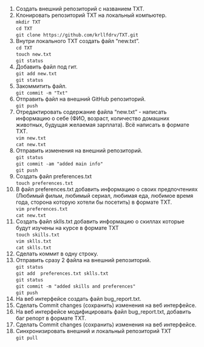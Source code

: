 1. Создать внешний репозиторий c названием TXT. 
 2. Клонировать репозиторий TXT на локальный компьютер.  
`mkdir TXT`  
`cd TXT`  
`git clone https://github.com/krllfdrv/TXT.git`  
 3. Внутри локального TXT создать файл “new.txt”.  
`cd TXT`  
`touch new.txt`  
`git status`  
 4. Добавить файл под гит.   
`git add new.txt`  
`git status`  
 5. Закоммитить файл.  
`git commit -m "Txt"`  
 6. Отправить файл на внешний GitHub репозиторий.   
`git push`  
 7. Отредактировать содержание файла “new.txt” - написать информацию о себе (ФИО, возраст, количество домашних животных, будущая желаемая зарплата). Всё написать в формате TXT.  
`vim new.txt`  
`cat new.txt`  
 8. Отправить изменения на внешний репозиторий.   
`git status`  
`git commit -am "added main info"`  
`git push`  
 9. Создать файл preferences.txt   
`touch preferences.txt`  
 10. В файл preferences.txt добавить информацию о своих предпочтениях (Любимый фильм, любимый сериал, любимая еда, любимое время года, сторона которую хотели бы посетить) в формате TXT.   
`vim preferences.txt`  
`cat new.txt`  
 11. Создать файл sklls.txt добавить информацию о скиллах которые будут изучены на курсе в формате TXT   
`touch skills.txt`  
`vim sklls.txt`  
`cat sklls.txt`  
 12. Сделать коммит в одну строку. 
 13. Отправить сразу 2 файла на внешний репозиторий.  
`git status`  
`git add  preferences.txt sklls.txt`  
`git status`  
`git commit -m "added skills and preferences"`  
`git push`  
 14. На веб интерфейсе создать файл bug_report.txt.   
 15. Сделать Commit changes (сохранить) изменения на веб интерфейсе.   
 16. На веб интерфейсе модифицировать файл bug_report.txt, добавить баг репорт в формате TXT. 
 17. Сделать Commit changes (сохранить) изменения на веб интерфейсе. 
 18. Синхронизировать внешний и локальный репозиторий TXT   
`git pull`
